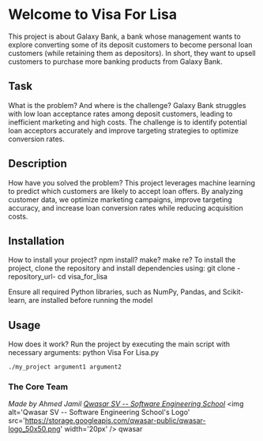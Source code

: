 # Welcome to Visa For Lisa
This project is about Galaxy Bank, a bank whose management wants to explore converting some of its
deposit customers to become personal loan customers (while retaining them as depositors). In short,
they want to upsell customers to purchase more banking products from Galaxy Bank.

## Task
What is the problem? And where is the challenge?
Galaxy Bank struggles with low loan acceptance rates among deposit customers,
leading to inefficient marketing and high costs. The challenge is to identify potential loan acceptors
accurately and improve targeting strategies to optimize conversion rates.

## Description
How have you solved the problem?
This project leverages machine learning to predict which customers are likely to accept loan offers.
By analyzing customer data, we optimize marketing campaigns, improve targeting accuracy,
and increase loan conversion rates while reducing acquisition costs.

## Installation
How to install your project? npm install? make? make re?
To install the project, clone the repository and install dependencies using:
git clone -repository_url-
cd visa_for_lisa


Ensure all required Python libraries, such as NumPy, Pandas, and Scikit-learn, are installed before
running the model


## Usage
How does it work?
Run the project by executing the main script with necessary arguments:
python Visa For Lisa.py 

```
./my_project argument1 argument2
```

### The Core Team


<span><i>Made by Ahmed Jamil <a href='https://qwasar.io'>Qwasar SV -- Software Engineering School</a></i></span>
<span><img alt='Qwasar SV -- Software Engineering School's Logo' src='https://storage.googleapis.com/qwasar-public/qwasar-logo_50x50.png' width='20px' /></span>
qwasar